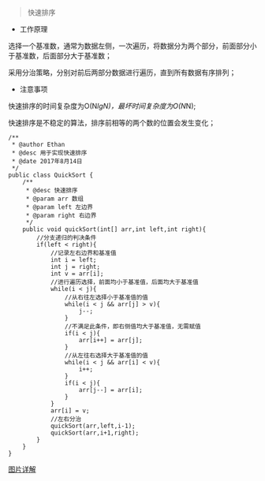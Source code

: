 >快速排序

- 工作原理

选择一个基准数，通常为数据左侧，一次遍历，将数据分为两个部分，前面部分小于基准数，后面部分大于基准数；

采用分治策略，分别对前后两部分数据进行遍历，直到所有数据有序排列；

- 注意事项

快速排序的时间复杂度为O(N*lgN)，最坏时间复杂度为O(N*N);

快速排序是不稳定的算法，排序前相等的两个数的位置会发生变化；


```
/**
 * @author Ethan
 * @desc 用于实现快速排序
 * @date 2017年8月14日
 */
public class QuickSort {
	/**
	 * @desc 快速排序
	 * @param arr 数组
	 * @param left 左边界
	 * @param right 右边界
	 */
	public void quickSort(int[] arr,int left,int right){
		//分支递归的判决条件
		if(left < right){
			//记录左右边界和基准值
			int i = left;
			int j = right;
			int v = arr[i];
			//进行遍历选择，前面均小于基准值，后面均大于基准值
			while(i < j){
				//从右往左选择小于基准值的值
				while(i < j && arr[j] > v){
					j--;
				}
				//不满足此条件，即右侧值均大于基准值，无需赋值
				if(i < j){
					arr[i++] = arr[j];
				}
				//从左往右选择大于基准值的值
				while(i < j && arr[i] < v){
					i++;
				}
				if(i < j){
					arr[j--] = arr[i];
				}
			}
			arr[i] = v;
			//左右分治
			quickSort(arr,left,i-1);
			quickSort(arr,i+1,right);
		}
	}
}
```

[图片详解](http://images.cnitblog.com/i/497634/201403/121659127078460.jpg)
